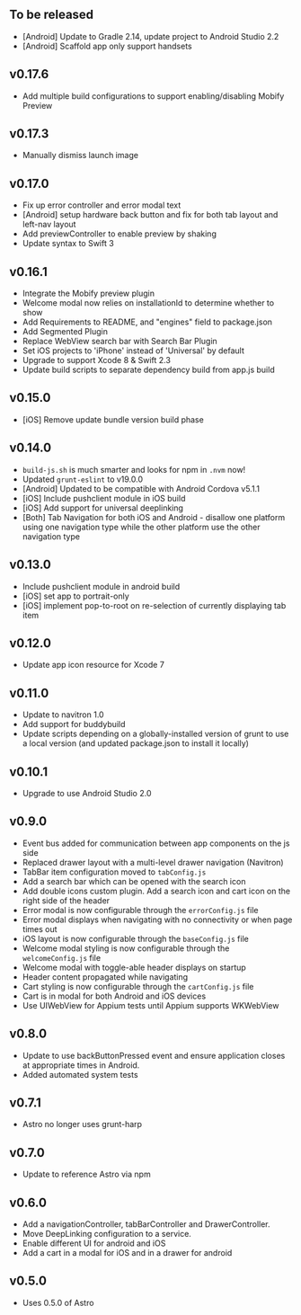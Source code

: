 ## To be released
- [Android] Update to Gradle 2.14, update project to Android Studio 2.2
- [Android] Scaffold app only support handsets

## v0.17.6
- Add multiple build configurations to support enabling/disabling Mobify Preview

## v0.17.3
- Manually dismiss launch image

## v0.17.0
- Fix up error controller and error modal text
- [Android] setup hardware back button and fix for both tab layout and left-nav layout
- Add previewController to enable preview by shaking
- Update syntax to Swift 3

## v0.16.1
- Integrate the Mobify preview plugin
- Welcome modal now relies on installationId to determine whether to show
- Add Requirements to README, and "engines" field to package.json
- Add Segmented Plugin
- Replace WebView search bar with Search Bar Plugin
- Set iOS projects to 'iPhone' instead of 'Universal' by default
- Upgrade to support Xcode 8 & Swift 2.3
- Update build scripts to separate dependency build from app.js build

## v0.15.0
- [iOS] Remove update bundle version build phase

## v0.14.0
- `build-js.sh` is much smarter and looks for npm in `.nvm` now!
- Updated `grunt-eslint` to v19.0.0
- [Android] Updated to be compatible with Android Cordova v5.1.1
- [iOS] Include pushclient module in iOS build
- [iOS] Add support for universal deeplinking
- [Both] Tab Navigation for both iOS and Android - disallow one platform using one navigation type while the other platform use the other navigation type

## v0.13.0
- Include pushclient module in android build
- [iOS] set app to portrait-only
- [iOS] implement pop-to-root on re-selection of currently displaying tab item

## v0.12.0
- Update app icon resource for Xcode 7

## v0.11.0
- Update to navitron 1.0
- Add support for buddybuild
- Update scripts depending on a globally-installed version of grunt to use a local version (and updated package.json to install it locally)

## v0.10.1
- Upgrade to use Android Studio 2.0

## v0.9.0
- Event bus added for communication between app components on the js side
- Replaced drawer layout with a multi-level drawer navigation (Navitron)
- TabBar item configuration moved to `tabConfig.js`
- Add a search bar which can be opened with the search icon
- Add double icons custom plugin. Add a search icon and cart icon on the right side of the header
- Error modal is now configurable through the `errorConfig.js` file
- Error modal displays when navigating with no connectivity or when page times out
- iOS layout is now configurable through the `baseConfig.js` file
- Welcome modal styling is now configurable through the `welcomeConfig.js` file
- Welcome modal with toggle-able header displays on startup
- Header content propagated while navigating
- Cart styling is now configurable through the `cartConfig.js` file
- Cart is in modal for both Android and iOS devices
- Use UIWebView for Appium tests until Appium supports WKWebView

## v0.8.0
- Update to use backButtonPressed event and ensure application closes at appropriate times in Android.
- Added automated system tests

## v0.7.1
- Astro no longer uses grunt-harp

## v0.7.0
- Update to reference Astro via npm

## v0.6.0
- Add a navigationController, tabBarController and DrawerController.
- Move DeepLinking configuration to a service.
- Enable different UI for android and iOS
- Add a cart in a modal for iOS and in a drawer for android

## v0.5.0
- Uses 0.5.0 of Astro
